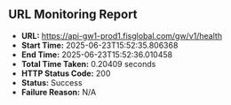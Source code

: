 ## URL Monitoring Report

- **URL:** https://api-gw1-prod1.fisglobal.com/gw/v1/health
- **Start Time:** 2025-06-23T15:52:35.806368
- **End Time:** 2025-06-23T15:52:36.010458
- **Total Time Taken:** 0.20409 seconds
- **HTTP Status Code:** 200
- **Status:** Success
- **Failure Reason:** N/A
